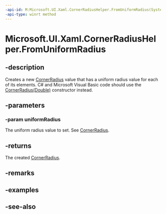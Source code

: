 ```yaml
---
-api-id: M:Microsoft.UI.Xaml.CornerRadiusHelper.FromUniformRadius(System.Double)
-api-type: winrt method
---
```


<!-- Method syntax
public Microsoft.UI.Xaml.CornerRadius FromUniformRadius(System.Double uniformRadius)
-->

# Microsoft.UI.Xaml.CornerRadiusHelper.FromUniformRadius

## -description

Creates a new [CornerRadius](cornerradius.md) value that has a uniform radius value for each of its elements. C# and Microsoft Visual Basic code should use the [CornerRadius(Double)](/dotnet/api/windows.ui.xaml.cornerradius.-ctor#Windows_UI_Xaml_CornerRadius__ctor_System_Double_) constructor instead.

## -parameters

### -param uniformRadius

The uniform radius value to set. See [CornerRadius](cornerradius.md).

## -returns

The created [CornerRadius](cornerradius.md).

## -remarks

## -examples

## -see-also
